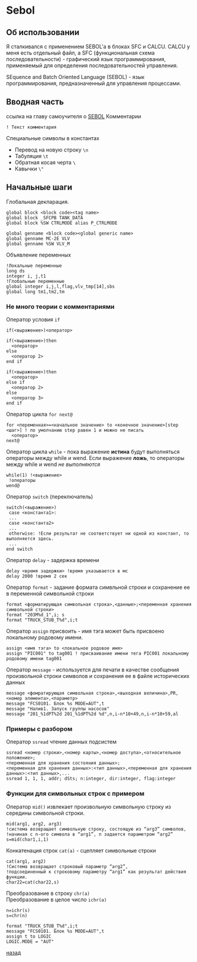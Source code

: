 # Sebol

## Об использовании
Я сталкивался с применением SEBOL'a в блоках SFC и CALCU. CALCU у меня есть отдельный файл, а SFC (функциональная схема последовательности) - графический язык программирования, применяемый для определения последовательностей управления.

SEquence and Batch Oriented Language (SEBOL) - язык программирования, предназначенный для управления процессами.

## Вводная часть
ссылка на главу самоучителя о [SEBOL](https://www.maxplant.ru/article/centum_tutorial_5.php)
Комментарии
```
! Текст комментария
```
Специальные символы в константах
* Перевод на новую строку `\n`
* Табуляция `\t`
* Обратная косая черта `\`
* Кавычки `\"`

## Начальные шаги
Глобальная декларация.
```
global block <block code><tag name>
global block _SFCPB TANK_DATA
global block %SW CTRLMODE alias P_CTRLMODE
```
```
global genname <block code><global generic name>
global genname MC-2E VLV
global genname %SW VLV_M
```
Объявление переменных
```
!Локальные переменные
long ds
integer i, j,t1
!Глобальные переменные
global integer i,j,l,flag,vlv_tmp[14],sbs
global long tm1,tm2,tm
```
### Не много теории с комментариями
Оператор условия `if`
```
if(<выражение>)<оператор>
```
```
if(<выражение>)then
  <оператор>
else
  <оператор 2>
end if
```
```
if(<выражение>)then
  <оператор>
else if
  <оператор 2>
else
  <оператор 3>
end if
```
Оператор цикла `for next@`
```
for <переменная>=<начальное значение> to <конечное значение>[step <шаг>] ! по умолчанию step равен 1 и можно не писать
  <оператор>
next@
```
Оператор цикла `while` - пока выражение **истина** будут выполняться операторы между while и wend. Если выражение **ложь**, то операторы между while и wend *не выполняются*
```
while(1) !<выражение>
 !операторы
wend@
```
Оператор `switch` (переключатель)
```
switch(<выражение>)
 case <константа1>:
 ...
 case <константа2>
 ...
 otherwise: !Если результат не соответствует ни одной из констант, то выполняется здесь.
 ...
end switch
```
Оператор `delay` - задержка времени
```
delay <время задержки> !время указывается в мс
delay 2000 !время 2 сек
```
Оператор `format` - задание формата симвльной строки и сохранение ее в переменной символьной строки
```
format <форматирующая символьная строка>,<данные>;<переменная хранения символьной строки>
format "203M%d_1",i; s
format "TRUCK_STUB_T%d",i;t
```
Оператор `assign` присвоить - имя тэга может быть присвоено локальному родовому имени.
```
assign <имя тэга> to <локальное родовое имя>
assign "PIC001" to tag001 ! присваивание имени тега PIC001 локальному родовому имени tag001
```
Оператор `message` - используется для печати в качестве сообщения произвольной строки символов и сохранения ее в файле исторических данных
```
message <фомратирующая символьная строка>,<выходная величина>,PR,<номер элемента>,<параметр>
message "FCS0101. Блок %s MODE=AUT",t
message "Налив1. Запуск группы насосов"
message "201_%1dPT%2d 201_%1dPT%2d %d",n,i-n*10+49,n,i-n*10+59,al
```

### Примеры с разбором
Оператор `ssread` чтение данных подсистем

```
ssread <номер строки>,<номер карты>,<номер доступа>,<относительное положение>;
<переменная для хранения состояния данных>;
<переменная для хранения данных>:<тип данных>,<переменная для хранения данных>:<тип данных>,...
ssread 1, 1, 1, addr; dSts; n:integer, dir:integer, flag:integer
```
### Функции для символьных строк с примером
Оператор `mid()` извлекает произвольную символьную строку из середины символьной строки.
```		
mid(arg1, arg2, arg3)
!система возвращает символьную строку, состоящую из “arg3” символов,
!начиная с n-ого символа в “arg1”, n задается параметром “arg2”
s=mid(char1,i,1)
```
Конкатенация строк `cat(a)` - сцепляет символьные строки
```
cat(arg1, arg2)
!Система возвращает строковый параметр “arg2”,
!подсоединенный к строковому параметру “arg1” как результат действия функции.
char22=cat(char22,s)
```
Преобразование в строку `chr(a)`<br>
Преобразование в целое число `ichr(a)`
```
n=ichr(s)
s=chr(n)
```

```
format "TRUCK_STUB_T%d",i;t
message "FCS0101. Блок %s MODE=AUT",t
assign t to LOGIC
LOGIC.MODE = "AUT"
```

[назад](../index.md)
